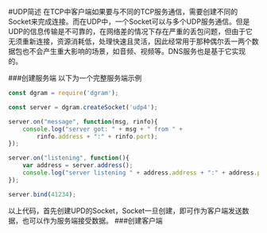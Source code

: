 #UDP简述
在TCP中客户端如果要与不同的TCP服务通信，需要创建不同的Socket来完成连接。而在UDP中，一个Socket可以与多个UDP服务通信。但是UDP的信息传输是不可靠的，在网络差的情况下存在严重的丢包问题，但由于它无须重新连接，资源消耗低，处理快速且灵活，因此经常用于那种偶尔丢一两个数据包也不会产生重大影响的场景，如音频、视频等。DNS服务也是基于它实现的。

###创建服务端
以下为一个完整服务端示例
```javascript
const dgram = require('dgram');

const server = dgram.createSocket('udp4');

server.on("message", function(msg, rinfo){
    console.log("server got: " + msg + " from " + 
        rinfo.address + ":" + rinfo.port);
});

server.on("listening", function(){
    var address = server.address();
    console.log("server listening " + address.address + ":" + address.port);
});

server.bind(41234);
```
以上代码，首先创建UPD的Socket，Socket一旦创建，即可作为客户端发送数据，也可以作为服务端接受数据。
###创建客户端
